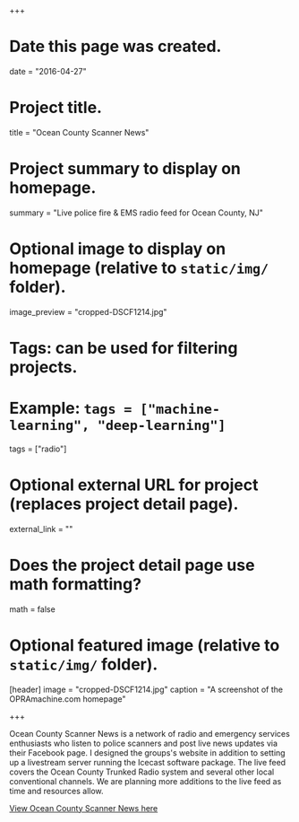 +++
# Date this page was created.
date = "2016-04-27"

# Project title.
title = "Ocean County Scanner News"

# Project summary to display on homepage.
summary = "Live police fire & EMS radio feed for Ocean County, NJ"

# Optional image to display on homepage (relative to `static/img/` folder).
image_preview = "cropped-DSCF1214.jpg"

# Tags: can be used for filtering projects.
# Example: `tags = ["machine-learning", "deep-learning"]`
tags = ["radio"]

# Optional external URL for project (replaces project detail page).
external_link = ""

# Does the project detail page use math formatting?
math = false

# Optional featured image (relative to `static/img/` folder).
[header]
image = "cropped-DSCF1214.jpg"
caption = "A screenshot of the OPRAmachine.com homepage"

+++

Ocean County Scanner News is a network of radio and emergency services enthusiasts who listen to
police scanners and post live news updates via their Facebook page. I designed the groups's website
in addition to setting up a livestream server running the Icecast software package. The live feed covers
the Ocean County Trunked Radio system and several other local conventional channels. We are planning more
additions to the live feed as time and resources allow.

[View Ocean County Scanner News here](https://ocscanner.news/)
